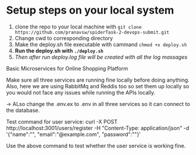 # Setup steps on your local system

1. clone the repo to your local machine with `git clone https://github.com/pranavsw/spiderTask-2-devops-submit.git`
2. Change cwd to corresponding directory
3. Make the deploy.sh file executable with cammand `chmod +x deploy.sh`
4. **Run the deploy.sh with `./deploy.sh`**
5. *Then after run deploy.log file will be created with all the log massages*




Basic Microservices for Online Shopping Platform

Make sure all three services are running fine locally before doing anything. Also, here we are using RabbitMq and Reddis too so set them up locally so you would not face any issues while running the APIs locally.

-> ALso change the .env.ex to .env in all three services so it can connect to the database.

Test command for user service: curl -X POST http://localhost:3001/users/register -H "Content-Type: application/json" -d '{"name":"", "email":"@example.com", "password":""}'

Use the above command to test whether the user service is working fine. 




